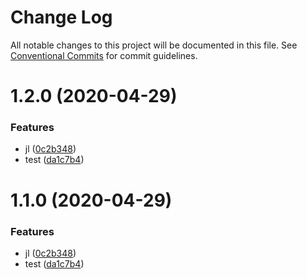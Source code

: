 # Change Log

All notable changes to this project will be documented in this file.
See [Conventional Commits](https://conventionalcommits.org) for commit guidelines.

# 1.2.0 (2020-04-29)


### Features

* jl ([0c2b348](http://10.1.1.217/ruimin.chen/ehome-aclink-utils/commits/0c2b348e215f75ce1d5561b69ceb459cdba6c521))
* test ([da1c7b4](http://10.1.1.217/ruimin.chen/ehome-aclink-utils/commits/da1c7b4fa64031439a8ef85936c02e743cea59b5))





# 1.1.0 (2020-04-29)

### Features

-   jl ([0c2b348](http://10.1.1.217/ruimin.chen/ehome-aclink-utils/commits/0c2b348e215f75ce1d5561b69ceb459cdba6c521))
-   test ([da1c7b4](http://10.1.1.217/ruimin.chen/ehome-aclink-utils/commits/da1c7b4fa64031439a8ef85936c02e743cea59b5))
